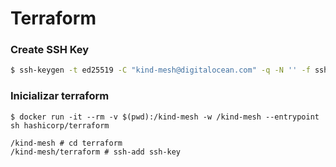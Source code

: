 # Terraform


### Create SSH Key

```bash
$ ssh-keygen -t ed25519 -C "kind-mesh@digitalocean.com" -q -N '' -f ssh-key
```

### Inicializar terraform
```
$ docker run -it --rm -v $(pwd):/kind-mesh -w /kind-mesh --entrypoint sh hashicorp/terraform

/kind-mesh # cd terraform
/kind-mesh/terraform # ssh-add ssh-key
```
